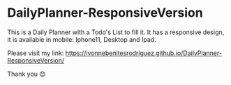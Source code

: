 # DailyPlanner-ResponsiveVersion

This is a Daily Planner with a Todo's List to fill it.
It has a responsive design, it is available in mobile: Iphone11, Desktop and Ipad.

Please visit my link:   https://ivonnebenitesrodriguez.github.io/DailyPlanner-ResponsiveVersion/

Thank you 😊
